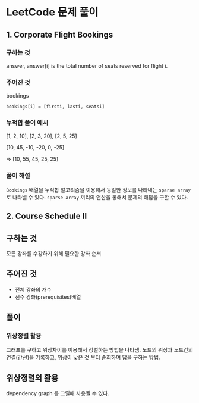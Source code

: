 # LeetCode 문제 풀이

## 1. Corporate Flight Bookings
### 구하는 것 
answer, answer[i] is the total number of seats reserved for flight i.

### 주어진 것 
bookings
```
bookings[i] = [firsti, lasti, seatsi]
```

### 누적합 풀이 예시
[1, 2, 10],
[2, 3, 20],
[2, 5, 25]

[10, 45, -10, -20, 0, -25]

=> [10, 55, 45, 25, 25]

### 풀이 해설
`Bookings` 배열을 누적합 알고리즘을 이용해서 
동일한 정보를 나타내는 `sparse array`로 나타낼 수 있다. 
`sparse array` 끼리의 연산을 통해서 문제의 해답을 구할 수 있다. 

## 2. Course Schedule II

## 구하는 것
모든 강좌를 수강하기 위해 필요한 강좌 순서

## 주어진 것
- 전체 강좌의 개수 
- 선수 강좌(prerequisites)배열

## 풀이
### 위상정렬 활용
그래프를 구하고 위상차이를 이용해서 정렬하는 방법을 나타냄. 
노드의 위상과 노드간의 연결(간선)을 기록하고, 
위상이 낮은 것 부터 순회하며 답을 구하는 방법. 

## 위상정렬의 활용
dependency graph 를 그릴때 사용될 수 있다. 
